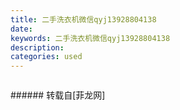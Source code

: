 ```yaml
---
title: 二手洗衣机微信qyj13928804138
date: 
keywords: 二手洗衣机微信qyj13928804138
description: 
categories: used
---
```

<td class="t_f" id="postmessage_1416687">

<img alt="" border="0" class="zoom" data-cf-modified-7cf95909a275d546d7051f9f-="" file="http://www.flw.ph/data/appbyme/upload/image/201806/13/VwLnn56G5Xai.jpg" id="aimg_y506Q" lazyloadthumb="1" onclick="" onmouseover="" src="http://www.flw.ph/data/appbyme/upload/image/201806/13/VwLnn56G5Xai.jpg"/><br/>
<img alt="" border="0" class="zoom" data-cf-modified-7cf95909a275d546d7051f9f-="" file="http://www.flw.ph/data/appbyme/upload/image/201806/13/LspyvdkhqcOQ.jpg" id="aimg_eUuiE" lazyloadthumb="1" onclick="" onmouseover="" src="http://www.flw.ph/data/appbyme/upload/image/201806/13/LspyvdkhqcOQ.jpg"/><br/>
<img alt="" border="0" class="zoom" data-cf-modified-7cf95909a275d546d7051f9f-="" file="http://www.flw.ph/data/appbyme/upload/image/201806/13/XvlG3IEHKzu1.jpg" id="aimg_TNaBR" lazyloadthumb="1" onclick="" onmouseover="" src="http://www.flw.ph/data/appbyme/upload/image/201806/13/XvlG3IEHKzu1.jpg"/><br/>
<img alt="" border="0" class="zoom" data-cf-modified-7cf95909a275d546d7051f9f-="" file="http://www.flw.ph/data/appbyme/upload/image/201806/13/1BsKwc12JsoO.jpg" id="aimg_eqnSS" lazyloadthumb="1" onclick="" onmouseover="" src="http://www.flw.ph/data/appbyme/upload/image/201806/13/1BsKwc12JsoO.jpg"/><br/>
<img alt="" border="0" class="zoom" data-cf-modified-7cf95909a275d546d7051f9f-="" file="http://www.flw.ph/data/appbyme/upload/image/201806/13/pY9aNAxGWMqw.jpg" id="aimg_yB59i" lazyloadthumb="1" onclick="" onmouseover="" src="http://www.flw.ph/data/appbyme/upload/image/201806/13/pY9aNAxGWMqw.jpg"/><br/>
</td>
###### 转载自[菲龙网]